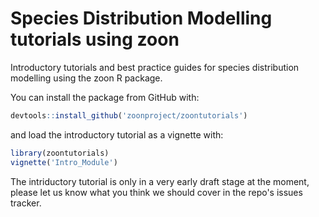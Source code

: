 # Species Distribution Modelling tutorials using zoon

Introductory tutorials and best practice guides for species distribution modelling using the zoon R package.

You can install the package from GitHub with:

```r
devtools::install_github('zoonproject/zoontutorials')
```

and load the introductory tutorial as a vignette with:

```r
library(zoontutorials)
vignette('Intro_Module')
```

The intriductory tutorial is only in a very early draft stage at the moment, please let us know what you think we should cover in the repo's issues tracker.

